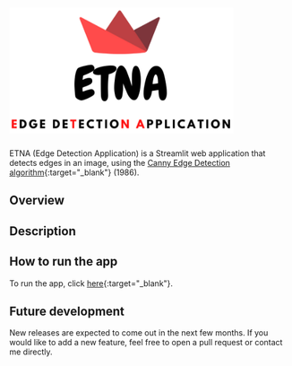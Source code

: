 # <img src = "https://github.com/n3urovirtual/Edge_Detection_Application/blob/main/Images/logo_background.png" width = 400, height = 225>
ETNA (Edge Detection Application) is a Streamlit web application that detects edges in an image, using the [Canny Edge Detection algorithm](https://ieeexplore.ieee.org/abstract/document/4767851){:target="_blank"} (1986).

## Overview



## Description



## How to run the app

To run the app, click [here](https://share.streamlit.io/n3urovirtual/edge_detection_application/main/edge_detection.py){:target="_blank"}.

## Future development

New releases are expected to come out in the next few months. If you would like to add a new feature, feel free to open a pull request or contact me directly. 
